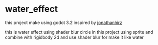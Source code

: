 # water_effect

this project make using godot 3.2 
inspired by [jonathanhirz](https://github.com/jonathanhirz/godot-metaball)

this is water effect using shader blur 
circle   in this project using sprite and  combine with rigidbody 2d and use shader blur for make it like water
